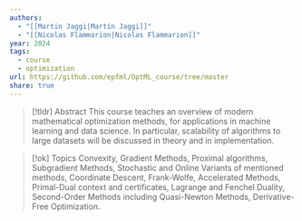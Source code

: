 ```yaml
---
authors:
  - "[[Martin Jaggi|Martin Jaggi]]"
  - "[[Nicolas Flammarion|Nicolas Flammarion]]"
year: 2024
tags:
  - course
  - optimization
url: https://github.com/epfml/OptML_course/tree/master
share: true
---
```

> [!tldr] Abstract
> This course teaches an overview of modern mathematical optimization methods, for applications in machine learning and data science. In particular, scalability of algorithms to large datasets will be discussed in theory and in implementation.

> [!ok] Topics
> Convexity, Gradient Methods, Proximal algorithms, Subgradient Methods, Stochastic and Online Variants of mentioned methods, Coordinate Descent, Frank-Wolfe, Accelerated Methods, Primal-Dual context and certificates, Lagrange and Fenchel Duality, Second-Order Methods including Quasi-Newton Methods, Derivative-Free Optimization.







